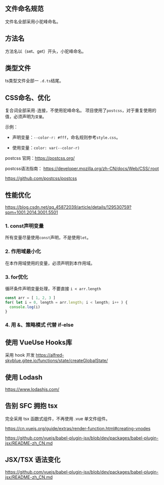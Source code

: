 ## 文件命名规范

文件名全部采用小驼峰命名。

## 方法名

方法名以（set、get）开头，小驼峰命名。

## 类型文件

ts类型文件全部一 `.d.ts`结尾。

## CSS命名、优化

复合词全部采用`-`连接，不使用驼峰命名。
项目使用了`postcss`，对于重复使用的值，必须声明为`变量`。

示例：

- 声明变量：`--color-r: #fff`，命名规则参考`style.css`。

- 使用变量：`color: var(--color-r)`

postcss 官网：https://postcss.org/

postcss语法指南：
https://developer.mozilla.org/zh-CN/docs/Web/CSS/:root

https://github.com/postcss/postcss

## 性能优化

https://blog.csdn.net/qq_45872039/article/details/129530759?spm=1001.2014.3001.5501

### 1. const声明变量

所有变量尽量使用`const`声明，不是使用`let`。

### 2. 作用域最小化

在本作用域使用的变量，必须声明到本作用域。

### 3. for优化

循环条件声明变量处理，不要直接 `i < arr.length`

```javascript
const arr = [ 1, 2, 3 ]
for( let i = 0, length = arr.length; i < length; i++ ) {
  console.log(i)
}
```

### 4. 用 &、策略模式 代替 if-else

## 使用 VueUse Hooks库

采用 hook 开发
https://alfred-skyblue.gitee.io/functions/state/createGlobalState/

## 使用 Lodash

https://www.lodashjs.com/

## 告别 SFC 拥抱 tsx

完全采用 tsx 函数式组件，不再使用 .vue 单文件组件。

https://cn.vuejs.org/guide/extras/render-function.html#creating-vnodes

https://github.com/vuejs/babel-plugin-jsx/blob/dev/packages/babel-plugin-jsx/README-zh_CN.md

## JSX/TSX 语法变化

https://github.com/vuejs/babel-plugin-jsx/blob/dev/packages/babel-plugin-jsx/README-zh_CN.md
